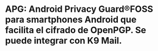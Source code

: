 [Title]: # (APG: Android Privacy Guard)
[Order]: # (5)

# APG: Android Privacy Guard®FOSS para smartphones Android que facilita el cifrado de OpenPGP. Se puede integrar con K9 Mail.